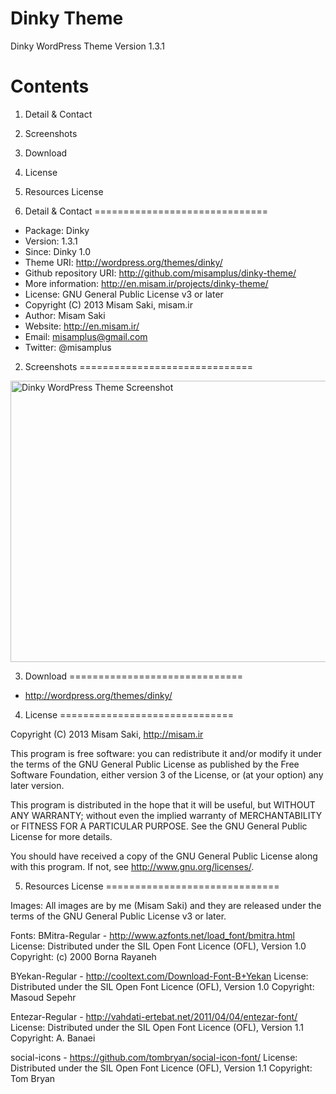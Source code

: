 Dinky Theme
==========

Dinky WordPress Theme Version 1.3.1

Contents
==============================

1. Detail & Contact
2. Screenshots
3. Download
4. License
5. Resources License

1. Detail & Contact
==============================

* Package: Dinky
* Version: 1.3.1
* Since: Dinky 1.0
* Theme URI: http://wordpress.org/themes/dinky/
* Github repository URI: http://github.com/misamplus/dinky-theme/
* More information: http://en.misam.ir/projects/dinky-theme/
* License: GNU General Public License v3 or later
* Copyright (C) 2013  Misam Saki, misam.ir
* Author: Misam Saki
* Website: http://en.misam.ir/
* Email: misamplus@gmail.com
* Twitter: @misamplus

2. Screenshots
==============================

<img src="https://raw.github.com/misamplus/dinky-theme/master/screenshot.png" alt="Dinky WordPress Theme Screenshot" title="Screenshot" width="600px" height="450px" />

3. Download
==============================

* http://wordpress.org/themes/dinky/

4. License
==============================

Copyright (C) 2013  Misam Saki, http://misam.ir

This program is free software: you can redistribute it and/or modify
it under the terms of the GNU General Public License as published by
the Free Software Foundation, either version 3 of the License, or
(at your option) any later version.

This program is distributed in the hope that it will be useful,
but WITHOUT ANY WARRANTY; without even the implied warranty of
MERCHANTABILITY or FITNESS FOR A PARTICULAR PURPOSE.  See the
GNU General Public License for more details.

You should have received a copy of the GNU General Public License
along with this program.  If not, see <http://www.gnu.org/licenses/>.

5. Resources License
==============================

Images:
All images are by me (Misam Saki) and they are released under the terms of the GNU General Public License v3 or later.

Fonts:
BMitra-Regular - ​http://www.azfonts.net/load_font/bmitra.html
License: Distributed under the SIL Open Font Licence (OFL), Version 1.0
Copyright: (c) 2000 Borna Rayaneh

BYekan-Regular - ​http://cooltext.com/Download-Font-B+Yekan
License: Distributed under the SIL Open Font Licence (OFL), Version 1.0
Copyright: Masoud Sepehr

Entezar-Regular - ​http://vahdati-ertebat.net/2011/04/04/entezar-font/
License: Distributed under the SIL Open Font Licence (OFL), Version 1.1
Copyright: A. Banaei

social-icons - ​https://github.com/tombryan/social-icon-font/
License: Distributed under the SIL Open Font Licence (OFL), Version 1.1
Copyright: Tom Bryan
